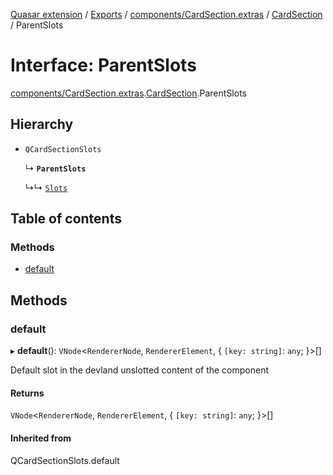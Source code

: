 [Quasar extension](../index.md) / [Exports](../modules.md) / [components/CardSection.extras](../modules/components_CardSection_extras.md) / [CardSection](../modules/components_CardSection_extras.CardSection.md) / ParentSlots

# Interface: ParentSlots

[components/CardSection.extras](../modules/components_CardSection_extras.md).[CardSection](../modules/components_CardSection_extras.CardSection.md).ParentSlots

## Hierarchy

- `QCardSectionSlots`

  ↳ **`ParentSlots`**

  ↳↳ [`Slots`](components_CardSection_extras.CardSection.Slots.md)

## Table of contents

### Methods

- [default](components_CardSection_extras.CardSection.ParentSlots.md#default)

## Methods

### default

▸ **default**(): `VNode`<`RendererNode`, `RendererElement`, { `[key: string]`: `any`;  }\>[]

Default slot in the devland unslotted content of the component

#### Returns

`VNode`<`RendererNode`, `RendererElement`, { `[key: string]`: `any`;  }\>[]

#### Inherited from

QCardSectionSlots.default
